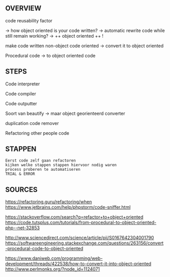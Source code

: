 ## OVERVIEW
code reusability factor

-> how object oriented is your code written?
-> automatic rewrite code while still remain working?
-> ++ object oriented ++ !

make code written non-object code oriented
	-> convert it to object oriented


Procedural code -> to object oriented code

## STEPS
Code interpreter

Code compiler

Code outputter



Soort van beautify -> maar object georienteerd converter


duplication code remover


Refactoring other people code


## STAPPEN
	Eerst code zelf gaan refactoren
	kijken welke stappen stappen hiervoor nodig waren
	process proberen te automatiseren
	TRIAL & ERROR


## SOURCES

https://refactoring.guru/refactoring/when
https://www.jetbrains.com/help/phpstorm/code-sniffer.html

https://stackoverflow.com/search?q=refactor+to+object+oriented
https://code.tutsplus.com/tutorials/from-procedural-to-object-oriented-php--net-32853

http://www.sciencedirect.com/science/article/pii/S0167642304001790
https://softwareengineering.stackexchange.com/questions/263156/convert-procedural-code-to-object-oriented

https://www.daniweb.com/programming/web-development/threads/422538/how-to-convert-it-into-object-oriented
http://www.perlmonks.org/?node_id=1124071

